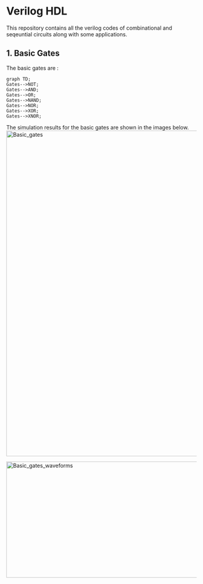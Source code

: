 # Verilog HDL
This repository contains all the verilog codes of combinational and seqeuntial circuits along with some applications.


## 1. Basic Gates 

The basic gates are : 
```mermaid
graph TD;
Gates-->NOT;
Gates-->AND;
Gates-->OR;
Gates-->NAND;
Gates-->NOR;
Gates-->XOR;
Gates-->XNOR;
```
The simulation results for the basic gates are shown in the images below.
<img width="878" height="861" alt="Basic_gates" src="https://github.com/user-attachments/assets/6550120c-0f6c-4b71-ae16-e7eab5c7cb38" />

<img width="968" height="307" alt="Basic_gates_waveforms" src="https://github.com/user-attachments/assets/3d1bc374-e4b9-4450-9a91-4858cc03f636" /> 

